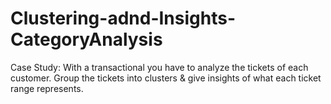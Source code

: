 # Clustering-adnd-Insights-CategoryAnalysis
Case Study: With a transactional you have to analyze the tickets of each customer. Group the tickets into clusters &amp; give insights of what each ticket range represents.
